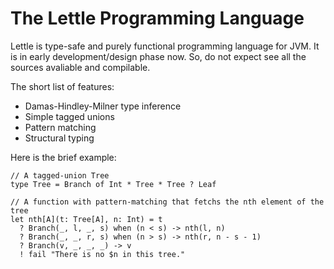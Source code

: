 The Lettle Programming Language
===============================

Lettle is type-safe and purely functional programming language for JVM. It is in early development/design phase now. 
So, do not expect see all the sources avaliable and compilable.

The short list of features:
* Damas-Hindley-Milner type inference
* Simple tagged unions
* Pattern matching
* Structural typing

Here is the brief example:
```
// A tagged-union Tree
type Tree = Branch of Int * Tree * Tree ? Leaf

// A function with pattern-matching that fetchs the nth element of the tree
let nth[A](t: Tree[A], n: Int) = t
  ? Branch(_, l, _, s) when (n < s) -> nth(l, n) 
  ? Branch(_, _, r, s) when (n > s) -> nth(r, n - s - 1)
  ? Branch(v, _, _, _) -> v
  ! fail "There is no $n in this tree."
```
